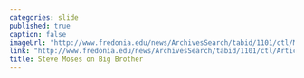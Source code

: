 ```yaml
---
categories: slide
published: true
caption: false
imageUrl: "http://www.fredonia.edu/news/ArchivesSearch/tabid/1101/ctl/MyArticles/mid/1878/Default.aspx"
link: "http://www.fredonia.edu/news/ArchivesSearch/tabid/1101/ctl/ArticleView/mid/1878/articleId/5545/Viewing_Party_Watch_Steve_Moses_try_to_win_Big_Brother_17_-_LIVE_tonight.aspx"
title: Steve Moses on Big Brother
---
```


